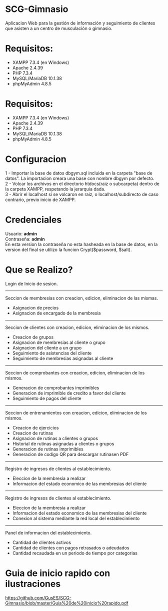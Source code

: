 # SCG-Gimnasio
<p>    Aplicacion Web para la gestión de información y seguimiento de clientes que asisten a un centro de musculación o gimnasio.<br/>    </p>

# Requisitos:
<ul>
   <li>XAMPP 7.3.4 (en Windows)</li>
   <li>Apache 2.4.39</li>
   <li>PHP 7.3.4</li>
   <li>MySQL/MariaDB 10.1.38</li>
   <li>phpMyAdmin 4.8.5</li>
 </ul>

# Requisitos:
<ul>
   <li>XAMPP 7.3.4 (en Windows)</li>
   <li>Apache 2.4.39</li>
   <li>PHP 7.3.4</li>
   <li>MySQL/MariaDB 10.1.38</li>
   <li>phpMyAdmin 4.8.5</li>
 </ul>
 
# Configuracion
1 - Importar la base de datos dbgym.sql incluida en la carpeta "base de datos". La importacion creara una base con nombre dbgym por defecto.<br/>
2 - Volcar los archivos en el directorio htdocs(raiz o subcarpeta) dentro de la carpeta XAMPP, respetando la jerarquia dada.<br/>
3 - Abrir el localhost si se volcaron en raiz, o localhost/subdirecto de caso contrario, previo inicio de XAMPP.<br/>

# Credenciales
Usuario:    <b>admin</b> <br />
Contraseña: <b>admin</b> <br/>
En esta version la contraseña no esta hasheada en la base de datos, en la version del final se utilizo la funcion Crypt($password, $salt).

# Que se Realizo?
Login de Inicio de sesion.  <br />
<hr>

Seccion de membresias con creacion, edicion, eliminacion de las mismas. 
<ul>
   <li>Asignacion de precios</li>
   <li>Asignacion de encargado de la membresia</li>   
</ul>
<hr>

Seccion de clientes con creacion, edicion, eliminacion de los mismos. <br />
<ul>
   <li>Creacion de grupos</li>
   <li>Asignacion de membresias al cliente o grupo</li>
   <li>Asignacion del cliente a un grupo</li>
   <li>Seguimiento de asistencias del cliente</li>
   <li>Seguimiento de membresias asignadas al cliente</li>
</ul>
<hr>

Seccion de comprobantes con creacion, edicion, eliminacion de los mismos. <br />
<ul>
   <li>Generacion de comprobantes imprimibles</li>
   <li>Generacion de imprimible de credito a favor del cliente</li>
   <li>Seguimiento de pagos del cliente</li>   
</ul>
<hr>

Seccion de entrenamientos con creacion, edicion, eliminacion de los mismos. <br />
<ul>
   <li>Creacion de ejercicios</li>
   <li>Creacion de rutinas</li>
   <li>Asignacion de rutinas a clientes o grupos</li>   
   <li>Historial de rutinas asignadas a clientes o grupos</li>   
   <li>Generacion de rutinas imprimibles</li>   
   <li>Generacion de codigo QR para descargar rutinasen PDF</li>   
</ul>
<hr>

Registro de ingresos de clientes al establecimiento. <br />
<ul>
   <li>Eleccion de la membresia a realizar</li>
   <li>Informacion del estado economico de las membresias del cliente</li>       
</ul>
<hr>

Registro de ingresos de clientes al establecimiento. <br />
<ul>
   <li>Eleccion de la membresia a realizar</li>
   <li>Informacion del estado economico de las membresias del cliente</li>   
   <li>Conexion al sistema mediante la red local del establecimiento</li>
</ul>
<hr>

Panel de informacion del establecimiento. <br />
<ul>
   <li>Cantidad de clientes activos</li>
    <li>Cantidad de clientes con pagos retrasados o adeudados</li>
    <li>Cantidad recaudada en un periodo de tiempo por categorias</li>
</ul>


# Guia de inicio rapido con ilustraciones
https://github.com/GusES/SCG-Gimnasio/blob/master/Guia%20de%20inicio%20rapido.pdf
